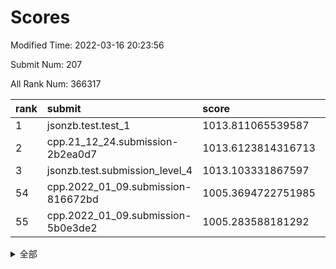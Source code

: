 # Scores

Modified Time: 2022-03-16 20:23:56

Submit Num: 207

All Rank Num: 366317

| rank |               submit               |       score        |       sigma        | pk_num |
| :--- | :--------------------------------- | :----------------- | :----------------- | :----- |
| 1    | jsonzb.test.test_1                 | 1013.811065539587  | 0.8513404592802619 | 7079   |
| 2    | cpp.21_12_24.submission-2b2ea0d7   | 1013.6123814316713 | 0.826621092451651  | 7075   |
| 3    | jsonzb.test.submission_level_4     | 1013.103331867597  | 0.7928632377481223 | 7080   |
| 54   | cpp.2022_01_09.submission-816672bd | 1005.3694722751985 | 0.7295268822167943 | 7079   |
| 55   | cpp.2022_01_09.submission-5b0e3de2 | 1005.283588181292  | 0.7345662459660603 | 7079   |


<details>
<summary>全部</summary>

| rank |                 submit                 |       score        |       sigma        | pk_num |
| :--- | :------------------------------------- | :----------------- | :----------------- | :----- |
| 1    | jsonzb.test.test_1                     | 1013.811065539587  | 0.8513404592802619 | 7079   |
| 2    | cpp.21_12_24.submission-2b2ea0d7       | 1013.6123814316713 | 0.826621092451651  | 7075   |
| 3    | jsonzb.test.submission_level_4         | 1013.103331867597  | 0.7928632377481223 | 7080   |
| 4    | gobigger.level_3.submission_level_3_20 | 1011.9325852974083 | 0.7703341819789757 | 7079   |
| 5    | gobigger.level_3.submission_level_3_12 | 1011.863135304315  | 0.7785103786338863 | 7074   |
| 6    | gobigger.level_3.submission_level_3_24 | 1011.2899313365242 | 0.7614823194358284 | 7076   |
| 7    | gobigger.level_3.submission_level_3_10 | 1011.2293594715482 | 0.8020621780143182 | 7080   |
| 8    | gobigger.level_3.submission_level_3_6  | 1011.1987257997348 | 0.7819562554779625 | 7076   |
| 9    | gobigger.level_3.submission_level_3_23 | 1011.1467100589163 | 0.7515909614162817 | 7078   |
| 10   | gobigger.level_3.submission_level_3_9  | 1011.1141393552355 | 0.76995458245049   | 7082   |
| 11   | gobigger.level_3.submission_level_3_4  | 1011.0135594801134 | 0.7684576014193997 | 7082   |
| 12   | gobigger.level_3.submission_level_3_42 | 1010.965699524465  | 0.7636023689164875 | 7084   |
| 13   | gobigger.level_3.submission_level_3_17 | 1010.800682028194  | 0.7540878615644285 | 7080   |
| 14   | gobigger.level_3.submission_level_3_47 | 1010.7853803322479 | 0.8014136149087749 | 7080   |
| 15   | gobigger.level_3.submission_level_3_25 | 1010.7830564248167 | 0.7745596777792663 | 7073   |
| 16   | gobigger.level_3.submission_level_3_26 | 1010.7020902316101 | 0.7608387562378791 | 7082   |
| 17   | gobigger.level_3.submission_level_3_39 | 1010.6596010323816 | 0.7592227779591604 | 7078   |
| 18   | gobigger.level_3.submission_level_3_31 | 1010.3444336012363 | 0.7575322565433478 | 7081   |
| 19   | gobigger.level_3.submission_level_3_44 | 1010.3374624208685 | 0.7648569086792565 | 7084   |
| 20   | gobigger.level_3.submission_level_3_38 | 1010.3238649681998 | 0.7503227480907851 | 7081   |
| 21   | gobigger.level_3.submission_level_3_5  | 1010.3177222427373 | 0.7580935552857113 | 7077   |
| 22   | gobigger.level_3.submission_level_3_14 | 1010.2407499776263 | 0.7648112384311215 | 7079   |
| 23   | gobigger.level_3.submission_level_3_33 | 1010.2239596006734 | 0.7692782617778202 | 7080   |
| 24   | gobigger.level_3.submission_level_3_22 | 1010.2105013332182 | 0.7573593680681615 | 7068   |
| 25   | gobigger.level_3.submission_level_3_35 | 1010.204013160434  | 0.765328518045382  | 7077   |
| 26   | gobigger.level_3.submission_level_3_30 | 1010.198830086646  | 0.7923060180075124 | 7082   |
| 27   | gobigger.level_3.submission_level_3_48 | 1010.1852668302873 | 0.780570786413997  | 7080   |
| 28   | gobigger.level_3.submission_level_3_45 | 1010.1529094818278 | 0.7434377144205337 | 7078   |
| 29   | gobigger.level_3.submission_level_3_34 | 1010.1468391815738 | 0.7541860099563906 | 7083   |
| 30   | gobigger.level_3.submission_level_3_7  | 1010.0885848439526 | 0.77545249657592   | 7081   |
| 31   | gobigger.level_3.submission_level_3_8  | 1010.0784561750153 | 0.7581024095985088 | 7083   |
| 32   | gobigger.level_3.submission_level_3_19 | 1010.0510438845648 | 0.783969780250206  | 7079   |
| 33   | gobigger.level_3.submission_level_3_11 | 1009.9185863756248 | 0.7692615796042321 | 7077   |
| 34   | gobigger.level_3.submission_level_3_29 | 1009.8509471364735 | 0.7637243090465872 | 7071   |
| 35   | gobigger.level_3.submission_level_3_13 | 1009.8042614600192 | 0.755305295336793  | 7079   |
| 36   | gobigger.level_3.submission_level_3_28 | 1009.7422085949391 | 0.752182539895434  | 7083   |
| 37   | gobigger.level_3.submission_level_3_3  | 1009.6791557633787 | 0.7648158751620058 | 7072   |
| 38   | gobigger.level_3.submission_level_3_27 | 1009.6661576773535 | 0.7599205832570839 | 7076   |
| 39   | gobigger.level_3.submission_level_3_15 | 1009.5063377593361 | 0.7617166812679359 | 7078   |
| 40   | gobigger.level_3.submission_level_3_2  | 1009.4156975631078 | 0.7455052738438027 | 7078   |
| 41   | gobigger.level_3.submission_level_3_21 | 1009.346944927935  | 0.7283000146709063 | 7074   |
| 42   | gobigger.level_3.submission_level_3_18 | 1009.3180040703462 | 0.7446875864141353 | 7079   |
| 43   | gobigger.level_3.submission_level_3_49 | 1009.1945000729477 | 0.757175128252098  | 7077   |
| 44   | gobigger.level_3.submission_level_3_37 | 1009.1864431246469 | 0.7451246882386258 | 7079   |
| 45   | gobigger.level_3.submission_level_3_36 | 1009.0652411284563 | 0.7557865880116876 | 7077   |
| 46   | gobigger.level_3.submission_level_3_41 | 1008.9329487253631 | 0.7368801135889961 | 7082   |
| 47   | gobigger.level_3.submission_level_3_1  | 1008.898839324759  | 0.7550872739525751 | 7077   |
| 48   | gobigger.level_3.submission_level_3_16 | 1008.8724570200998 | 0.7555019563961701 | 7078   |
| 49   | gobigger.level_3.submission_level_3_32 | 1008.7701384963995 | 0.755225602191307  | 7084   |
| 50   | gobigger.level_3.submission_level_3_46 | 1008.5947242082433 | 0.7281138808485658 | 7081   |
| 51   | gobigger.level_3.submission_level_3_0  | 1008.5202146699157 | 0.7501503010316403 | 7081   |
| 52   | gobigger.level_3.submission_level_3_40 | 1008.2267978810801 | 0.7376491184529107 | 7077   |
| 53   | gobigger.level_3.submission_level_3_43 | 1008.0031484628939 | 0.7376159151387741 | 7076   |
| 54   | cpp.2022_01_09.submission-816672bd     | 1005.3694722751985 | 0.7295268822167943 | 7079   |
| 55   | cpp.2022_01_09.submission-5b0e3de2     | 1005.283588181292  | 0.7345662459660603 | 7079   |
| 56   | gobigger.level_1.submission_level_1_43 | 1004.504342251386  | 0.7167506684816899 | 7083   |
| 57   | gobigger.level_1.submission_level_1_12 | 1004.4808358145626 | 0.7243655065659396 | 7082   |
| 58   | gobigger.level_1.submission_level_1_42 | 1004.47766969393   | 0.723784340470621  | 7079   |
| 59   | gobigger.level_1.submission_level_1_38 | 1004.4559918971804 | 0.7242049674854923 | 7073   |
| 60   | gobigger.level_1.submission_level_1_41 | 1004.4418407642108 | 0.71733450768461   | 7079   |
| 61   | gobigger.level_1.submission_level_1_31 | 1004.3240633687757 | 0.7162532627780933 | 7077   |
| 62   | gobigger.level_1.submission_level_1_46 | 1004.2245391506572 | 0.7343492975470769 | 7077   |
| 63   | gobigger.level_1.submission_level_1_24 | 1004.2171169494983 | 0.7252998384590446 | 7078   |
| 64   | gobigger.level_1.submission_level_1_18 | 1004.0895975921167 | 0.7218704472407776 | 7081   |
| 65   | gobigger.level_1.submission_level_1_1  | 1003.9884516220865 | 0.7137298882797581 | 7071   |
| 66   | gobigger.level_1.submission_level_1_28 | 1003.8589988369966 | 0.7197822819196383 | 7078   |
| 67   | gobigger.level_1.submission_level_1_36 | 1003.7820412309227 | 0.7106876614562823 | 7082   |
| 68   | gobigger.level_1.submission_level_1_37 | 1003.7705848136367 | 0.7244588977856099 | 7077   |
| 69   | gobigger.level_1.submission_level_1_45 | 1003.7200469045331 | 0.7162603287292537 | 7080   |
| 70   | gobigger.level_1.submission_level_1_34 | 1003.7083954894788 | 0.7088766093182937 | 7077   |
| 71   | gobigger.level_1.submission_level_1_11 | 1003.6995444056992 | 0.7250792308246714 | 7080   |
| 72   | gobigger.level_1.submission_level_1_3  | 1003.6992350036294 | 0.718913941758261  | 7078   |
| 73   | gobigger.level_1.submission_level_1_39 | 1003.6874117386786 | 0.7096456904650903 | 7076   |
| 74   | gobigger.level_1.submission_level_1_47 | 1003.6556080266672 | 0.7258081893203815 | 7079   |
| 75   | gobigger.level_1.submission_level_1_2  | 1003.5810950177322 | 0.7288210095363437 | 7074   |
| 76   | gobigger.level_1.submission_level_1_19 | 1003.4756748297732 | 0.7300767338786183 | 7086   |
| 77   | gobigger.level_1.submission_level_1_8  | 1003.4057163927685 | 0.7129770514055178 | 7079   |
| 78   | gobigger.level_1.submission_level_1_21 | 1003.3831797282783 | 0.7193279100144839 | 7075   |
| 79   | gobigger.level_1.submission_level_1_22 | 1003.3620453141021 | 0.7134203055492314 | 7080   |
| 80   | gobigger.level_1.submission_level_1_15 | 1003.3420401743474 | 0.7198275336189517 | 7077   |
| 81   | gobigger.level_1.submission_level_1_6  | 1003.3364385431049 | 0.7115419175284009 | 7079   |
| 82   | gobigger.level_1.submission_level_1_5  | 1003.317125877707  | 0.7073681749462428 | 7077   |
| 83   | gobigger.level_1.submission_level_1_29 | 1003.2887233192001 | 0.7158113735957887 | 7071   |
| 84   | gobigger.level_1.submission_level_1_48 | 1003.2523332009515 | 0.7229844150242438 | 7079   |
| 85   | gobigger.level_1.submission_level_1_14 | 1003.2469392209938 | 0.7089811907717112 | 7082   |
| 86   | gobigger.level_1.submission_level_1_27 | 1003.1885295649654 | 0.7236256664524965 | 7071   |
| 87   | gobigger.level_1.submission_level_1_10 | 1003.0998213363215 | 0.705864440369104  | 7084   |
| 88   | gobigger.level_1.submission_level_1_9  | 1003.0901939728304 | 0.7203605157299351 | 7082   |
| 89   | gobigger.level_1.submission_level_1_23 | 1003.0786880851366 | 0.7171470222454078 | 7085   |
| 90   | gobigger.level_1.submission_level_1_44 | 1003.0241569394027 | 0.7108681778623361 | 7090   |
| 91   | gobigger.level_1.submission_level_1_26 | 1003.0129135489974 | 0.7154951051364861 | 7078   |
| 92   | gobigger.level_1.submission_level_1_40 | 1003.0097452170087 | 0.7122473796925308 | 7072   |
| 93   | gobigger.level_1.submission_level_1_7  | 1002.9650006120258 | 0.7200475948999464 | 7075   |
| 94   | gobigger.level_1.submission_level_1_20 | 1002.9570636243815 | 0.718898319582428  | 7078   |
| 95   | gobigger.level_1.submission_level_1_49 | 1002.8895225735008 | 0.7122483347809436 | 7075   |
| 96   | gobigger.level_1.submission_level_1_17 | 1002.7677156179903 | 0.7133470147602797 | 7082   |
| 97   | gobigger.level_1.submission_level_1_30 | 1002.5923594558918 | 0.7149181782900433 | 7082   |
| 98   | gobigger.level_1.submission_level_1_25 | 1002.5834621851967 | 0.7299978702280374 | 7076   |
| 99   | gobigger.level_1.submission_level_1_13 | 1002.5624696089079 | 0.7092890288344144 | 7070   |
| 100  | gobigger.level_1.submission_level_1_35 | 1002.5566605190814 | 0.7081546990991735 | 7083   |
| 101  | gobigger.level_1.submission_level_1_16 | 1002.5307698105593 | 0.7154011059946114 | 7081   |
| 102  | gobigger.level_1.submission_level_1_32 | 1002.3528337339809 | 0.7179598606194573 | 7075   |
| 103  | gobigger.level_1.submission_level_1_33 | 1002.3018962513618 | 0.7190520854855749 | 7082   |
| 104  | gobigger.level_1.submission_level_1_0  | 1002.2144376894234 | 0.7160103420571493 | 7078   |
| 105  | gobigger.level_1.submission_level_1_4  | 1001.5991244380571 | 0.7054665037729461 | 7073   |
| 106  | gobigger.random.submission_random_22   | 997.4729218900775  | 0.689633163622969  | 7079   |
| 107  | gobigger.random.submission_random_36   | 997.2836472694822  | 0.710865164973162  | 7076   |
| 108  | gobigger.random.submission_random_10   | 997.2707060092179  | 0.7073806086193015 | 7079   |
| 109  | gobigger.random.submission_random_17   | 997.2339876890086  | 0.7057028778398287 | 7076   |
| 110  | gobigger.random.submission_random_14   | 997.0704827822267  | 0.6963328246358768 | 7081   |
| 111  | gobigger.random.submission_random_16   | 997.0390190158313  | 0.7075867651181584 | 7085   |
| 112  | gobigger.random.submission_random_34   | 996.9895425513844  | 0.7081937513376767 | 7074   |
| 113  | gobigger.random.submission_random_48   | 996.7288695893664  | 0.710833350848394  | 7080   |
| 114  | gobigger.random.submission_random_30   | 996.7089287662078  | 0.6979429727461683 | 7078   |
| 115  | gobigger.random.submission_random_37   | 996.6657392198186  | 0.7066925567228892 | 7075   |
| 116  | gobigger.random.submission_random_45   | 996.6271320722876  | 0.7175757213236496 | 7077   |
| 117  | gobigger.random.submission_random_47   | 996.5328555360493  | 0.7057287241158404 | 7079   |
| 118  | gobigger.random.submission_random_8    | 996.4540355204841  | 0.7101786068868241 | 7080   |
| 119  | gobigger.random.submission_random_42   | 996.3682257384096  | 0.7171593491656447 | 7077   |
| 120  | gobigger.random.submission_random_44   | 996.3203692330078  | 0.7164470529242675 | 7078   |
| 121  | gobigger.random.submission_random_18   | 996.2711742989154  | 0.7086865058334246 | 7083   |
| 122  | gobigger.random.submission_random_28   | 996.2651137274261  | 0.7100058924955286 | 7078   |
| 123  | gobigger.random.submission_random_38   | 996.120508322998   | 0.7215068463108174 | 7080   |
| 124  | gobigger.random.submission_random_21   | 996.0802296738962  | 0.715295012106534  | 7081   |
| 125  | gobigger.random.submission_random_46   | 996.0318398697636  | 0.7015705915732405 | 7077   |
| 126  | gobigger.random.submission_random_49   | 995.9818325483982  | 0.7046635537122673 | 7076   |
| 127  | gobigger.random.submission_random_25   | 995.9397794769661  | 0.6999445088411071 | 7084   |
| 128  | gobigger.random.submission_random_31   | 995.935326136254   | 0.7149490932810796 | 7076   |
| 129  | gobigger.random.submission_random_35   | 995.8845078277327  | 0.705087094866142  | 7076   |
| 130  | gobigger.random.submission_random_11   | 995.8098621565772  | 0.7090832202621019 | 7076   |
| 131  | gobigger.random.submission_random_29   | 995.8096077806337  | 0.7172081553223334 | 7080   |
| 132  | gobigger.random.submission_random_19   | 995.7925829484991  | 0.7070434608857281 | 7083   |
| 133  | gobigger.random.submission_random_12   | 995.7685457860864  | 0.7156265639570134 | 7080   |
| 134  | gobigger.random.submission_random_43   | 995.717139893535   | 0.7131336238754238 | 7080   |
| 135  | gobigger.random.submission_random_23   | 995.7024558057375  | 0.7228809799949325 | 7078   |
| 136  | gobigger.random.submission_random_15   | 995.6817220534007  | 0.7181130510215139 | 7077   |
| 137  | gobigger.random.submission_random_24   | 995.5969259543582  | 0.7306034281457902 | 7077   |
| 138  | gobigger.random.submission_random_40   | 995.5790315459267  | 0.709654181742308  | 7079   |
| 139  | gobigger.random.submission_random_2    | 995.546199534825   | 0.7079443494189785 | 7082   |
| 140  | gobigger.random.submission_random_13   | 995.477714075581   | 0.7199878738515078 | 7075   |
| 141  | gobigger.random.submission_random_41   | 995.4386895414727  | 0.7277642942909099 | 7086   |
| 142  | gobigger.random.submission_random_4    | 995.4048540575784  | 0.7184884857187107 | 7077   |
| 143  | gobigger.random.submission_random_26   | 995.3670178845249  | 0.720277427621978  | 7079   |
| 144  | gobigger.random.submission_random_33   | 995.3353817151608  | 0.7107029295061823 | 7079   |
| 145  | gobigger.random.submission_random_3    | 995.276893368037   | 0.7189816851755094 | 7076   |
| 146  | gobigger.random.submission_random_20   | 995.2727935455075  | 0.7177972509381771 | 7075   |
| 147  | gobigger.random.submission_random_32   | 995.1590949592551  | 0.7262620298166456 | 7072   |
| 148  | gobigger.random.submission_random_6    | 995.0359093886209  | 0.7305613984937375 | 7079   |
| 149  | gobigger.random.submission_random_5    | 995.0059553963043  | 0.7107765961562722 | 7076   |
| 150  | gobigger.level_2.submission_level_2_14 | 994.9544029905081  | 0.7437613091847841 | 7080   |
| 151  | gobigger.random.submission_random_27   | 994.9039555665304  | 0.7049918263768254 | 7077   |
| 152  | gobigger.random.submission_random_0    | 994.843916146303   | 0.7216162303417439 | 7078   |
| 153  | gobigger.random.submission_random_7    | 994.8002466131264  | 0.723406509534934  | 7076   |
| 154  | gobigger.random.submission_random_1    | 994.7822633984342  | 0.7192618565767369 | 7080   |
| 155  | gobigger.random.submission_random_39   | 994.3310606712045  | 0.6966020455742991 | 7078   |
| 156  | gobigger.level_2.submission_level_2_40 | 994.1895056936045  | 0.7357944628030736 | 7076   |
| 157  | gobigger.level_2.submission_level_2_35 | 993.7297135911728  | 0.7257304140326526 | 7079   |
| 158  | gobigger.level_2.submission_level_2_24 | 993.7125921278592  | 0.7323666594969676 | 7081   |
| 159  | gobigger.random.submission_random_9    | 993.6791964460449  | 0.7392915481051335 | 7083   |
| 160  | gobigger.level_2.submission_level_2_12 | 993.5785402214259  | 0.7478691066718864 | 7076   |
| 161  | gobigger.level_2.submission_level_2_48 | 993.3029640970353  | 0.7284149962220133 | 7079   |
| 162  | gobigger.level_2.submission_level_2_29 | 993.2664103047957  | 0.7502794426173562 | 7075   |
| 163  | gobigger.level_2.submission_level_2_45 | 993.2170745865519  | 0.7372548484772302 | 7083   |
| 164  | gobigger.level_2.submission_level_2_3  | 993.1419018877552  | 0.7539007155208798 | 7080   |
| 165  | gobigger.level_2.submission_level_2_41 | 993.0900461334362  | 0.7322694846265703 | 7081   |
| 166  | gobigger.level_2.submission_level_2_9  | 992.9779652847354  | 0.7393925684853162 | 7074   |
| 167  | gobigger.level_2.submission_level_2_44 | 992.8834038278412  | 0.7328792464605259 | 7079   |
| 168  | gobigger.level_2.submission_level_2_37 | 992.740000028508   | 0.7448387446572017 | 7079   |
| 169  | gobigger.level_2.submission_level_2_20 | 992.7045819693351  | 0.7317760816776191 | 7075   |
| 170  | gobigger.level_2.submission_level_2_19 | 992.6137513953296  | 0.7395772525150135 | 7077   |
| 171  | gobigger.level_2.submission_level_2_4  | 992.3638495577358  | 0.7421502428741137 | 7075   |
| 172  | gobigger.level_2.submission_level_2_11 | 992.2455980259527  | 0.7297398732202238 | 7076   |
| 173  | gobigger.level_2.submission_level_2_30 | 992.168761352679   | 0.7532784797172376 | 7081   |
| 174  | gobigger.level_2.submission_level_2_23 | 992.1555465670608  | 0.7368857460130178 | 7081   |
| 175  | gobigger.level_2.submission_level_2_13 | 992.1394133686669  | 0.7405981386879833 | 7076   |
| 176  | gobigger.level_2.submission_level_2_21 | 992.1032212224181  | 0.7364973083169835 | 7076   |
| 177  | gobigger.level_2.submission_level_2_33 | 992.0639686795712  | 0.7434996224849577 | 7079   |
| 178  | gobigger.level_2.submission_level_2_18 | 992.0574283018882  | 0.7433354769583499 | 7078   |
| 179  | gobigger.level_2.submission_level_2_16 | 991.9894239246086  | 0.7560059834079296 | 7083   |
| 180  | gobigger.level_2.submission_level_2_15 | 991.9830528587626  | 0.7467501386391359 | 7080   |
| 181  | gobigger.level_2.submission_level_2_26 | 991.9700174470119  | 0.7569034690010285 | 7078   |
| 182  | gobigger.level_2.submission_level_2_31 | 991.9555491815511  | 0.7516521050316213 | 7078   |
| 183  | gobigger.level_2.submission_level_2_6  | 991.9467624383279  | 0.7388644294945558 | 7077   |
| 184  | gobigger.level_2.submission_level_2_7  | 991.9320600429106  | 0.7617097975693836 | 7082   |
| 185  | gobigger.level_2.submission_level_2_5  | 991.7723095785057  | 0.739903458948448  | 7078   |
| 186  | gobigger.level_2.submission_level_2_22 | 991.7634790112634  | 0.7485626908909896 | 7076   |
| 187  | gobigger.level_2.submission_level_2_27 | 991.7376611195673  | 0.7239430911820514 | 7075   |
| 188  | gobigger.level_2.submission_level_2_36 | 991.7218718122185  | 0.7551349968763462 | 7079   |
| 189  | gobigger.level_2.submission_level_2_10 | 991.6450757183159  | 0.7560842133081128 | 7080   |
| 190  | gobigger.level_2.submission_level_2_0  | 991.6344817629857  | 0.7598813270179832 | 7078   |
| 191  | gobigger.level_2.submission_level_2_43 | 991.5546725461837  | 0.7438391259730369 | 7085   |
| 192  | gobigger.level_2.submission_level_2_39 | 991.5117296621661  | 0.7644838964474208 | 7080   |
| 193  | gobigger.level_2.submission_level_2_8  | 991.4403249965277  | 0.7556538181569029 | 7079   |
| 194  | gobigger.level_2.submission_level_2_25 | 991.3975256636609  | 0.7512103159286855 | 7079   |
| 195  | gobigger.level_2.submission_level_2_49 | 991.2965372826136  | 0.7549760278494165 | 7081   |
| 196  | gobigger.level_2.submission_level_2_42 | 991.2738757173062  | 0.7437548117464825 | 7084   |
| 197  | gobigger.level_2.submission_level_2_32 | 991.2596168255303  | 0.7441920260768345 | 7081   |
| 198  | gobigger.level_2.submission_level_2_38 | 991.2171760769321  | 0.7419174218258483 | 7085   |
| 199  | gobigger.level_2.submission_level_2_47 | 991.0152521234472  | 0.7625999477127208 | 7082   |
| 200  | gobigger.level_2.submission_level_2_2  | 990.8665808482517  | 0.7388149782236912 | 7076   |
| 201  | gobigger.level_2.submission_level_2_17 | 990.7877875934644  | 0.7518391859389923 | 7080   |
| 202  | gobigger.level_2.submission_level_2_46 | 990.5630824292175  | 0.7549837167719056 | 7081   |
| 203  | gobigger.level_2.submission_level_2_28 | 990.0172172050449  | 0.7650271233911338 | 7079   |
| 204  | gobigger.level_2.submission_level_2_34 | 989.9830025568987  | 0.7728117676055966 | 7075   |
| 205  | gobigger.level_2.submission_level_2_1  | 989.4191324299377  | 0.7719659560323496 | 7080   |
| 206  | gobigger.none.submission_none_0        | 978.0765627670017  | 1.2390226241377005 | 7083   |
| 207  | gobigger.none.submission_none_1        | 973.7124871946517  | 1.7440612387769687 | 7075   |

</details>